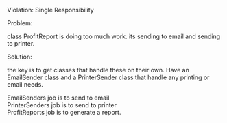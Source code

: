 Violation: Single Responsibility  

Problem:  

class ProfitReport is doing too much work. its sending to email and sending to printer.  


Solution:  

the key is to get classes that handle these on their own. Have an EmailSender class and a PrinterSender class 
that handle any printing or email needs.   

EmailSenders job is to send to email  
PrinterSenders job is to send to printer  
ProfitReports job is to generate a report.


